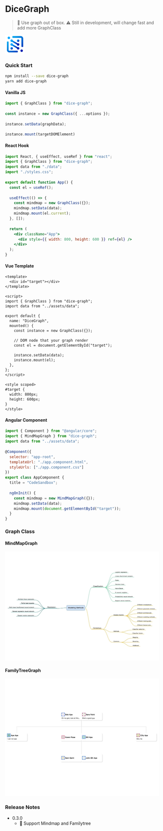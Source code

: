 # DiceGraph
> 👀 Use graph out of box.
> ⚠️ Still in development, will change fast and add more GraphClass

<img src="./site/assets/DiceGraph.png" width="64px" height="64px" alt="Dice Graph"/>

### Quick Start

```bash
npm install --save dice-graph
yarn add dice-graph
```

#### Vanilla JS

```javascript
import { GraphClass } from "dice-graph";

const instance = new GraphClass({ ...options });

instance.setData(graphData);

instance.mount(targetDOMElement)

```

#### React Hook

```jsx
import React, { useEffect, useRef } from "react";
import { GraphClass } from "dice-graph";
import data from "./data";
import "./styles.css";

export default function App() {
  const el = useRef();

  useEffect(() => {
    const mindmap = new GraphClass({});
    mindmap.setData(data);
    mindmap.mount(el.current);
  }, []);

  return (
    <div className="App">
      <div style={{ width: 800, height: 600 }} ref={el} />
    </div>
  );
}
```

#### Vue Template
```vue
<template>
  <div id="target"></div>
</template>

<script>
import { GraphClass } from "dice-graph";
import data from "../assets/data";

export default {
  name: "DiceGraph",
  mounted() {
    const instance = new GraphClass({});

    // DOM node that your graph render
    const el = document.getElementById("target");

    instance.setData(data);
    instance.mount(el);
  },
};
</script>

<style scoped>
#target {
  width: 800px;
  height: 600px;
}
</style>
```

#### Angular Component
```javascript
import { Component } from "@angular/core";
import { MindMapGraph } from "dice-graph";
import data from "../assets/data";

@Component({
  selector: "app-root",
  templateUrl: "./app.component.html",
  styleUrls: ["./app.component.css"]
})
export class AppComponent {
  title = "CodeSandbox";

  ngOnInit() {
    const mindmap = new MindMapGraph({});
    mindmap.setData(data);
    mindmap.mount(document.getElementById("target"));
  }
}
```

### Graph Class

#### MindMapGraph

![MindMapGraph](./site/assets/mindMap.jpg)

#### FamilyTreeGraph

![MindMapGraph](./site/assets/familytree.jpg)


### Release Notes

- 0.3.0
  - 🎉 Support Mindmap and Familytree
